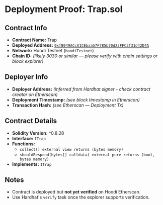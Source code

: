 # Deployment Proof: Trap.sol

## Contract Info

- **Contract Name:** Trap
- **Deployed Address:** [`0xf8049ACcA1CEbaa57F785b70d23FFC3f31d42D4A`](https://hoodi.etherscan.io/address/0xf8049ACcA1CEbaa57F785b70d23FFC3f31d42D4A)
- **Network:** Hoodi Testnet (`hoodiTestnet`)
- **Chain ID:** *(likely 3030 or similar — please verify with chain settings or block explorer)*

## Deployer Info

- **Deployer Address:** *(inferred from Hardhat signer - check contract creator on Etherscan)*
- **Deployment Timestamp:** *(see block timestamp in Etherscan)*
- **Transaction Hash:** *(see Etherscan — Deployment Tx)*

## Contract Details

- **Solidity Version:** ^0.8.28
- **Interface:** `ITrap`
- **Functions:**
  - `collect() external view returns (bytes memory)`
  - `shouldRespond(bytes[] calldata) external pure returns (bool, bytes memory)`
- **Implements:** `ITrap`

## Notes

- Contract is deployed but **not yet verified** on Hoodi Etherscan.
- Use Hardhat's `verify` task once the explorer supports verification.

